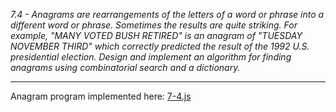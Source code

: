 *7.4 - Anagrams are rearrangements of the letters of a word or phrase into a different word or phrase. Sometimes the results are quite striking. For example, "MANY VOTED BUSH RETIRED" is an anagram of "TUESDAY NOVEMBER THIRD" which correctly predicted the result of the 1992 U.S. presidential election. Design and implement an algorithm for finding anagrams using combinatorial search and a dictionary.*
***

Anagram program implemented here: [7-4.js](7-4.js)
